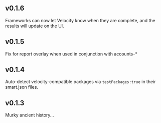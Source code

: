 ## v0.1.6

Frameworks can now let Velocity know when they are complete, 
and the results will update on the UI.

## v0.1.5

Fix for report overlay when used in conjunction with accounts-*


## v0.1.4

Auto-detect velocity-compatible packages via `testPackages:true` in their smart.json files.


## v0.1.3

Murky ancient history...
